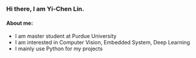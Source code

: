 <h3>Hi there, I am Yi-Chen Lin.</h3>
<h4>About me:</h4>
<ul>
	<li>I am master student at Purdue University</li>
	<li>I am interested in Computer Vision, Embedded System, Deep Learning</li>
	<li>I mainly use Python for my projects</li>
</ul>

